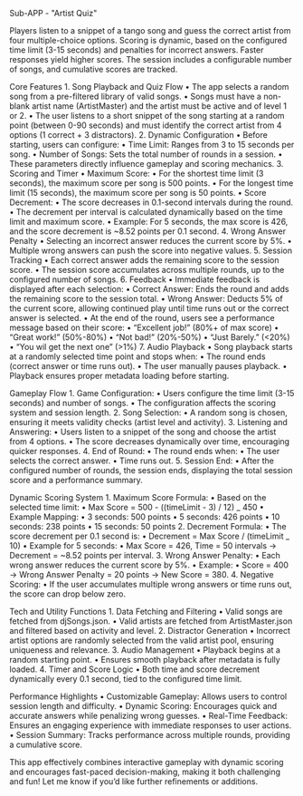Sub-APP - "Artist Quiz"

Players listen to a snippet of a tango song and guess the correct artist from four multiple-choice options. Scoring is dynamic, based on the configured time limit (3-15 seconds) and penalties for incorrect answers. Faster responses yield higher scores. The session includes a configurable number of songs, and cumulative scores are tracked.

Core Features 1. Song Playback and Quiz Flow
• The app selects a random song from a pre-filtered library of valid songs.
• Songs must have a non-blank artist name (ArtistMaster) and the artist must be active and of level 1 or 2.
• The user listens to a short snippet of the song starting at a random point (between 0-90 seconds) and must identify the correct artist from 4 options (1 correct + 3 distractors). 2. Dynamic Configuration
• Before starting, users can configure:
• Time Limit: Ranges from 3 to 15 seconds per song.
• Number of Songs: Sets the total number of rounds in a session.
• These parameters directly influence gameplay and scoring mechanics. 3. Scoring and Timer
• Maximum Score:
• For the shortest time limit (3 seconds), the maximum score per song is 500 points.
• For the longest time limit (15 seconds), the maximum score per song is 50 points.
• Score Decrement:
• The score decreases in 0.1-second intervals during the round.
• The decrement per interval is calculated dynamically based on the time limit and maximum score.
• Example: For 5 seconds, the max score is 426, and the score decrement is ~8.52 points per 0.1 second. 4. Wrong Answer Penalty
• Selecting an incorrect answer reduces the current score by 5%.
• Multiple wrong answers can push the score into negative values. 5. Session Tracking
• Each correct answer adds the remaining score to the session score.
• The session score accumulates across multiple rounds, up to the configured number of songs. 6. Feedback
• Immediate feedback is displayed after each selection:
• Correct Answer: Ends the round and adds the remaining score to the session total.
• Wrong Answer: Deducts 5% of the current score, allowing continued play until time runs out or the correct answer is selected.
• At the end of the round, users see a performance message based on their score:
• “Excellent job!” (80%+ of max score)
• “Great work!” (50%-80%)
• “Not bad!” (20%-50%)
• “Just Barely.” (<20%)
• “You wil get the next one” (>1%) 7. Audio Playback
• Song playback starts at a randomly selected time point and stops when:
• The round ends (correct answer or time runs out).
• The user manually pauses playback.
• Playback ensures proper metadata loading before starting.

Gameplay Flow 1. Game Configuration:
• Users configure the time limit (3-15 seconds) and number of songs.
• The configuration affects the scoring system and session length. 2. Song Selection:
• A random song is chosen, ensuring it meets validity checks (artist level and activity). 3. Listening and Answering:
• Users listen to a snippet of the song and choose the artist from 4 options.
• The score decreases dynamically over time, encouraging quicker responses. 4. End of Round:
• The round ends when:
• The user selects the correct answer.
• Time runs out. 5. Session End:
• After the configured number of rounds, the session ends, displaying the total session score and a performance summary.

Dynamic Scoring System 1. Maximum Score Formula:
• Based on the selected time limit:
• Max Score = 500 - ((timeLimit - 3) / 12) _ 450
• Example Mapping:
• 3 seconds: 500 points
• 5 seconds: 426 points
• 10 seconds: 238 points
• 15 seconds: 50 points 2. Decrement Formula:
• The score decrement per 0.1 second is:
• Decrement = Max Score / (timeLimit _ 10)
• Example for 5 seconds:
• Max Score = 426, Time = 50 intervals → Decrement = ~8.52 points per interval. 3. Wrong Answer Penalty:
• Each wrong answer reduces the current score by 5%.
• Example:
• Score = 400 → Wrong Answer Penalty = 20 points → New Score = 380. 4. Negative Scoring:
• If the user accumulates multiple wrong answers or time runs out, the score can drop below zero.

Tech and Utility Functions 1. Data Fetching and Filtering
• Valid songs are fetched from djSongs.json.
• Valid artists are fetched from ArtistMaster.json and filtered based on activity and level. 2. Distractor Generation
• Incorrect artist options are randomly selected from the valid artist pool, ensuring uniqueness and relevance. 3. Audio Management
• Playback begins at a random starting point.
• Ensures smooth playback after metadata is fully loaded. 4. Timer and Score Logic
• Both time and score decrement dynamically every 0.1 second, tied to the configured time limit.

Performance Highlights
• Customizable Gameplay: Allows users to control session length and difficulty.
• Dynamic Scoring: Encourages quick and accurate answers while penalizing wrong guesses.
• Real-Time Feedback: Ensures an engaging experience with immediate responses to user actions.
• Session Summary: Tracks performance across multiple rounds, providing a cumulative score.

This app effectively combines interactive gameplay with dynamic scoring and encourages fast-paced decision-making, making it both challenging and fun! Let me know if you’d like further refinements or additions.
